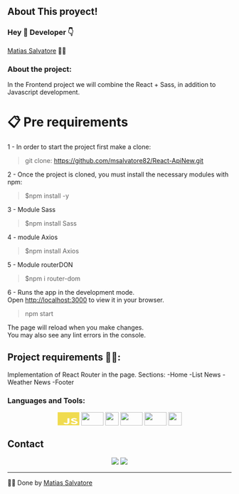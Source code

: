 ## About This proyect!

### Hey 👋 Developer 👇

[Matias Salvatore](https://github.com/msalvatore82) 🧑‍🦲

### About the project:

In the Frontend project we will combine the React + Sass, in addition to Javascript development.

# 📋 Pre requirements

1 - In order to start the project first make a clone:

> git clone: https://github.com/msalvatore82/React-ApiNew.git

2 - Once the project is cloned, you must install the necessary modules with npm:

> $npm install -y

3 - Module Sass

> $npm install Sass

4 - module Axios

> $npm install Axios

5 - Module routerDON

> $npm i router-dom

6 - Runs the app in the development mode.\
Open [http://localhost:3000](http://localhost:3000) to view it in your browser.

> npm start

The page will reload when you make changes.\
You may also see any lint errors in the console.

## Project requirements 👩‍🏫:

Implementation of React Router in the page.
Sections:
-Home
-List News
-Weather News
-Footer

### Languages and Tools:

<p align="center">
  <img align="center" height="30" width="50" src="https://raw.githubusercontent.com/devicons/devicon/master/icons/javascript/javascript-plain.svg">
  <img align="center"  height="30" width="50" src="https://cdn.jsdelivr.net/gh/devicons/devicon/icons/git/git-original.svg">
  <img align="center" height="30" width="30" src="https://cdn.svgporn.com/logos/visual-studio-code.svg">
  <img align="center"  height="30" width="50" src="https://cdn.jsdelivr.net/gh/devicons/devicon/icons/github/github-original.svg">
  <img align="center" height="30" width="50" src="https://cdn.jsdelivr.net/gh/devicons/devicon/icons/npm/npm-original-wordmark.svg">
  <img align="center"  height="30" width="30" src="https://upload.wikimedia.org/wikipedia/commons/thumb/a/a7/React-icon.svg/2300px-React-icon.svg.png">
</p>



<!-- CONTACT -->
## Contact 
  <p align="center">
<a href = "mailto:salvatoretadey.matias@gmail.com"><img src="https://img.shields.io/badge/-Gmail-%23333?style=for-the-badge&logo=gmail&logoColor=white" target="_blank"></a>
    <a href="https://www.linkedin.com/in/salvatorematias/" target="_blank"><img src="https://img.shields.io/badge/-LinkedIn-%230077B5?style=for-the-badge&logo=linkedin&logoColor=white" target="_blank"></a> 


---
👨‍💻️ Done by [Matias Salvatore](https://github.com/msalvatore82)
